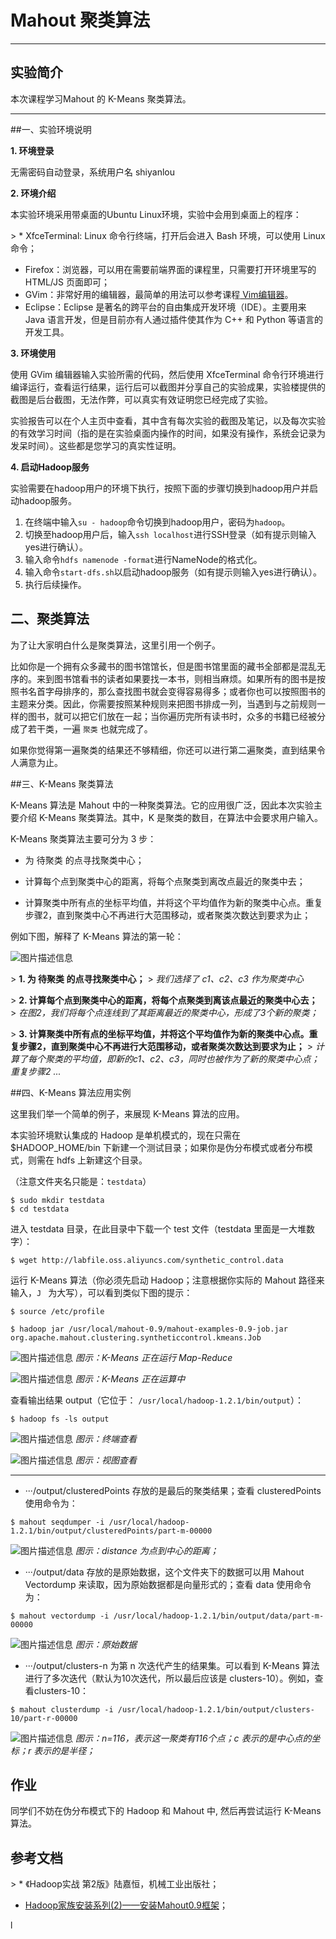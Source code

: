 # Mahout 聚类算法

---
## 实验简介

本次课程学习Mahout 的 K-Means 聚类算法。

---

##一、实验环境说明

**1. 环境登录**

无需密码自动登录，系统用户名 shiyanlou

**2. 环境介绍**

本实验环境采用带桌面的Ubuntu Linux环境，实验中会用到桌面上的程序：

&gt; * XfceTerminal: Linux 命令行终端，打开后会进入 Bash 环境，可以使用 Linux 命令；
* Firefox：浏览器，可以用在需要前端界面的课程里，只需要打开环境里写的 HTML/JS 页面即可；
* GVim：非常好用的编辑器，最简单的用法可以参考课程[ Vim编辑器](http://www.shiyanlou.com/courses/2)。
* Eclipse：Eclipse 是著名的跨平台的自由集成开发环境（IDE）。主要用来 Java 语言开发，但是目前亦有人通过插件使其作为 C++ 和 Python 等语言的开发工具。

**3. 环境使用**

使用 GVim 编辑器输入实验所需的代码，然后使用 XfceTerminal 命令行环境进行编译运行，查看运行结果，运行后可以截图并分享自己的实验成果，实验楼提供的截图是后台截图，无法作弊，可以真实有效证明您已经完成了实验。

实验报告可以在个人主页中查看，其中含有每次实验的截图及笔记，以及每次实验的有效学习时间（指的是在实验桌面内操作的时间，如果没有操作，系统会记录为发呆时间）。这些都是您学习的真实性证明。

**4. 启动Hadoop服务**

实验需要在hadoop用户的环境下执行，按照下面的步骤切换到hadoop用户并启动hadoop服务。

1. 在终端中输入`su - hadoop`命令切换到hadoop用户，密码为`hadoop`。
2. 切换至hadoop用户后，输入`ssh localhost`进行SSH登录（如有提示则输入yes进行确认）。
3. 输入命令`hdfs namenode -format`进行NameNode的格式化。
4. 输入命令`start-dfs.sh`以启动hadoop服务（如有提示则输入yes进行确认）。
5. 执行后续操作。


## 二、聚类算法

为了让大家明白什么是聚类算法，这里引用一个例子。

比如你是一个拥有众多藏书的图书馆馆长，但是图书馆里面的藏书全部都是混乱无序的。来到图书馆看书的读者如果要找一本书，则相当麻烦。如果所有的图书是按照书名首字母排序的，那么查找图书就会变得容易得多；或者你也可以按照图书的主题来分类。因此，你需要按照某种规则来把图书排成一列，当遇到与之前规则一样的图书，就可以把它们放在一起；当你遍历完所有读书时，众多的书籍已经被分成了若干类，一遍 `聚类` 也就完成了。

如果你觉得第一遍聚类的结果还不够精细，你还可以进行第二遍聚类，直到结果令人满意为止。

##三、K-Means 聚类算法

K-Means 算法是 Mahout 中的一种聚类算法。它的应用很广泛，因此本次实验主要介绍 K-Means 聚类算法。其中，K 是聚类的数目，在算法中会要求用户输入。

K-Means 聚类算法主要可分为 3 步：

*  为 待聚类 的点寻找聚类中心；
 
*  计算每个点到聚类中心的距离，将每个点聚类到离改点最近的聚类中去；
 
*  计算聚类中所有点的坐标平均值，并将这个平均值作为新的聚类中心点。重复步骤2，直到聚类中心不再进行大范围移动，或者聚类次数达到要求为止；

例如下图，解释了 K-Means 算法的第一轮：

![图片描述信息](https://dn-anything-about-doc.qbox.me/userid46108labid805time1427859339111)

&gt; **1. 为 待聚类 的点寻找聚类中心；**
&gt; 
*我们选择了 c1、c2、c3 作为聚类中心*

&gt; **2. 计算每个点到聚类中心的距离，将每个点聚类到离该点最近的聚类中心去；**
&gt; 
*在图2，我们将每个点连线到了其距离最近的聚类中心，形成了3个新的聚类；*

&gt; **3. 计算聚类中所有点的坐标平均值，并将这个平均值作为新的聚类中心点。重复步骤2，直到聚类中心不再进行大范围移动，或者聚类次数达到要求为止；**
&gt; 
*计算了每个聚类的平均值，即新的c1、c2、c3，同时也被作为了新的聚类中心点；重复步骤2 ...*


##四、K-Means 算法应用实例

这里我们举一个简单的例子，来展现 K-Means 算法的应用。

本实验环境默认集成的 Hadoop 是单机模式的，现在只需在 $HADOOP_HOME/bin 下新建一个测试目录；如果你是伪分布模式或者分布模式，则需在 hdfs 上新建这个目录。

（注意文件夹名只能是：`testdata`）

```
$ sudo mkdir testdata
$ cd testdata
```

进入 testdata 目录，在此目录中下载一个 test 文件（testdata 里面是一大堆数字）：

```
$ wget http://labfile.oss.aliyuncs.com/synthetic_control.data
```

运行 K-Means 算法（你必须先启动 Hadoop；注意根据你实际的 Mahout 路径来输入，`J ` 为大写），可以看到类似下图的提示：

```
$ source /etc/profile

$ hadoop jar /usr/local/mahout-0.9/mahout-examples-0.9-job.jar org.apache.mahout.clustering.syntheticcontrol.kmeans.Job
```

![图片描述信息](https://dn-anything-about-doc.qbox.me/userid46108labid805time1427882177723)
*图示：K-Means 正在运行 Map-Reduce*

![图片描述信息](https://dn-anything-about-doc.qbox.me/userid46108labid805time1427882241565)
*图示：K-Means 正在运算中*

查看输出结果 output（它位于： `/usr/local/hadoop-1.2.1/bin/output`）：

```
$ hadoop fs -ls output
```

![图片描述信息](https://dn-anything-about-doc.qbox.me/userid46108labid805time1427882379002)
*图示：终端查看*

![图片描述信息](https://dn-anything-about-doc.qbox.me/userid46108labid805time1427941762577)
*图示：视图查看*

----------


* ···/output/clusteredPoints 存放的是最后的聚类结果；查看 clusteredPoints 使用命令为：

```
$ mahout seqdumper -i /usr/local/hadoop-1.2.1/bin/output/clusteredPoints/part-m-00000
```

![图片描述信息](https://dn-anything-about-doc.qbox.me/userid46108labid805time1427939325819)
*图示：distance 为点到中心的距离；*

* ···/output/data 存放的是原始数据，这个文件夹下的数据可以用 Mahout Vectordump 来读取，因为原始数据都是向量形式的；查看 data 使用命令为：

```
$ mahout vectordump -i /usr/local/hadoop-1.2.1/bin/output/data/part-m-00000
```

![图片描述信息](https://dn-anything-about-doc.qbox.me/userid46108labid805time1427882928611)
*图示：原始数据*

* ···/output/clusters-n 为第 n 次迭代产生的结果集。可以看到 K-Means 算法进行了多次迭代（默认为10次迭代，所以最后应该是 clusters-10）。例如，查看clusters-10：

```
$ mahout clusterdump -i /usr/local/hadoop-1.2.1/bin/output/clusters-10/part-r-00000
```

![图片描述信息](https://dn-anything-about-doc.qbox.me/userid46108labid805time1427940754537)
*图示：n=116，表示这一聚类有116个点；c 表示的是中心点的坐标；r 表示的是半径；*

## 作业

同学们不妨在伪分布模式下的 Hadoop 和 Mahout 中, 然后再尝试运行 K-Means 算法。

## 参考文档

&gt; * 《Hadoop实战 第2版》陆嘉恒，机械工业出版社；
* [Hadoop家族安装系列(2)——安装Mahout0.9框架](http://gaoxianwei.iteye.com/blog/2028095)；

















l
